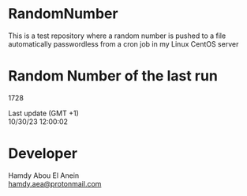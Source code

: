 # RandomNumber    
This is a test repository where a random number is pushed to a file automatically passwordless from a cron job in my Linux CentOS server    
# Random Number of the last run   
1728
      
Last update (GMT +1)    
10/30/23 12:00:02
# Developer    
Hamdy Abou El Anein   
hamdy.aea@protonmail.com
